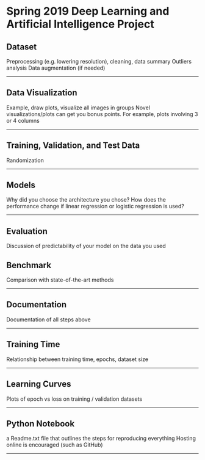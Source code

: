 # Spring 2019 Deep Learning and Artificial Intelligence Project

## Dataset
Preprocessing (e.g. lowering resolution), cleaning, data summary
Outliers analysis
Data augmentation (if needed)

___

## Data Visualization
Example, draw plots, visualize all images in groups
Novel visualizations/plots can get you bonus points. For example, plots involving 3 or 4 columns

___

## Training, Validation, and Test Data
Randomization

___

## Models
Why did you choose the architecture you chose?
How does the performance change if linear regression or logistic regression is used?

___

## Evaluation
Discussion of predictability of your model on the data you used

## Benchmark
Comparison with state-of-the-art methods

___

## Documentation 
Documentation of all steps above

___

## Training Time
Relationship between training time, epochs, dataset size

___

## Learning Curves
Plots of epoch vs loss on training / validation datasets

___

## Python Notebook
a Readme.txt file that outlines the steps for reproducing everything
Hosting online is encouraged (such as GitHub)

___
